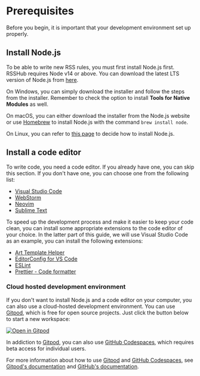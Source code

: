 # Prerequisites

Before you begin, it is important that your development environment set up properly.

## Install Node.js

To be able to write new RSS rules, you must first install Node.js first. RSSHub requires Node v14 or above. You can download the latest LTS version of Node.js from [here](https://nodejs.org/en/download/).

On Windows, you can simply download the installer and follow the steps from the installer. Remember to check the option to install **Tools for Native Modules** as well.

On macOS, you can either download the installer from the Node.js website or use [Homebrew](https://brew.sh/) to install Node.js with the command `brew install node`.

On Linux, you can refer to [this page](https://nodejs.org/en/download/package-manager/) to decide how to install Node.js.

## Install a code editor

To write code, you need a code editor. If you already have one, you can skip this section. If you don't have one, you can choose one from the following list:

-   [Visual Studio Code](https://code.visualstudio.com/)
-   [WebStorm](https://www.jetbrains.com/webstorm/)
-   [Neovim](https://neovim.io/)
-   [Sublime Text](https://www.sublimetext.com/)

To speed up the development process and make it easier to keep your code clean, you can install some appropriate extensions to the code editor of your choice. In the latter part of this guide, we will use Visual Studio Code as an example, you can install the following extensions:

-   [Art Template Helper](https://marketplace.visualstudio.com/items?itemName=ZihanLi.at-helper)
-   [EditorConfig for VS Code](https://marketplace.visualstudio.com/items?itemName=EditorConfig.EditorConfig)
-   [ESLint](https://marketplace.visualstudio.com/items?itemName=dbaeumer.vscode-eslint)
-   [Prettier - Code formatter](https://marketplace.visualstudio.com/items?itemName=esbenp.prettier-vscode)

### Cloud hosted development environment

If you don't want to install Node.js and a code editor on your computer, you can also use a cloud-hosted development environment. You can use [Gitpod](https://www.gitpod.io/), which is free for open source projects. Just click the button below to start a new workspace:

[![Open in Gitpod](https://gitpod.io/button/open-in-gitpod.svg)](https://gitpod.io/#https://github.com/DIYgod/RSSHub)

In addiction to [Gitpod](https://www.gitpod.io/), you can also use [GitHub Codespaces](https://codespace.new/), which requires beta access for individual users.

For more information about how to use [Gitpod](https://www.gitpod.io/) and [GitHub Codespaces](https://codespace.new/), see [Gitpod's documentation](https://www.gitpod.io/docs/) and [GitHub's documentation](https://docs.github.com/codespaces).
